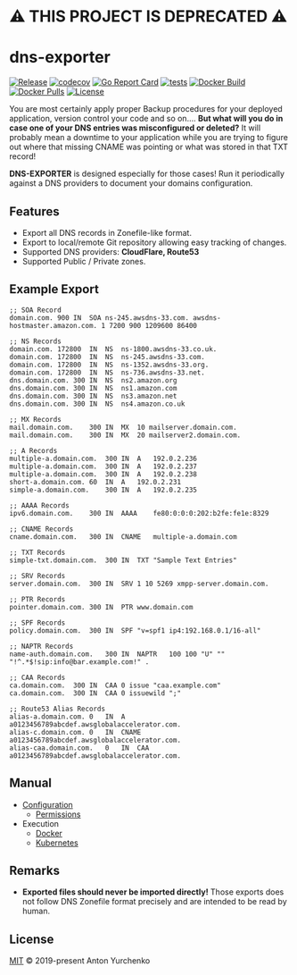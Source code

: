 # :warning: THIS PROJECT IS DEPRECATED :warning:

# dns-exporter

[![Release](https://img.shields.io/github/v/release/anton-yurchenko/dns-exporter)](https://github.com/anton-yurchenko/dns-exporter/releases/latest)
[![codecov](https://codecov.io/gh/anton-yurchenko/dns-exporter/branch/master/graph/badge.svg)](https://codecov.io/gh/anton-yurchenko/dns-exporter)
[![Go Report Card](https://goreportcard.com/badge/github.com/anton-yurchenko/dns-exporter)](https://goreportcard.com/report/github.com/anton-yurchenko/dns-exporter)
[![tests](https://github.com/anton-yurchenko/dns-exporter/actions/workflows/tests.yml/badge.svg)](https://github.com/anton-yurchenko/dns-exporter/actions/workflows/tests.yml)
[![Docker Build](https://img.shields.io/docker/cloud/build/antonyurchenko/dns-exporter)](https://hub.docker.com/r/antonyurchenko/dns-exporter)
[![Docker Pulls](https://img.shields.io/docker/pulls/antonyurchenko/dns-exporter)](https://hub.docker.com/r/antonyurchenko/dns-exporter)
[![License](https://img.shields.io/github/license/anton-yurchenko/dns-exporter)](LICENSE.md)

You are most certainly apply proper Backup procedures for your deployed application, version control your code and so on.... **But what will you do in case one of your DNS entries was misconfigured or deleted?** It will probably mean a downtime to your application while you are trying to figure out where that missing CNAME was pointing or what was stored in that TXT record!  

**DNS-EXPORTER** is designed especially for those cases! Run it periodically against a DNS providers to document your domains configuration.

## Features

- Export all DNS records in Zonefile-like format.  
- Export to local/remote Git repository allowing easy tracking of changes.  
- Supported DNS providers: **CloudFlare, Route53**
- Supported Public / Private zones.  

## Example Export

```
;; SOA Record
domain.com.	900	IN	SOA	ns-245.awsdns-33.com. awsdns-hostmaster.amazon.com. 1 7200 900 1209600 86400

;; NS Records
domain.com.	172800	IN	NS	ns-1800.awsdns-33.co.uk.
domain.com.	172800	IN	NS	ns-245.awsdns-33.com.
domain.com.	172800	IN	NS	ns-1352.awsdns-33.org.
domain.com.	172800	IN	NS	ns-736.awsdns-33.net.
dns.domain.com.	300	IN	NS	ns2.amazon.org
dns.domain.com.	300	IN	NS	ns1.amazon.com
dns.domain.com.	300	IN	NS	ns3.amazon.net
dns.domain.com.	300	IN	NS	ns4.amazon.co.uk

;; MX Records
mail.domain.com.	300	IN	MX	10 mailserver.domain.com.
mail.domain.com.	300	IN	MX	20 mailserver2.domain.com.

;; A Records
multiple-a.domain.com.	300	IN	A	192.0.2.236
multiple-a.domain.com.	300	IN	A	192.0.2.237
multiple-a.domain.com.	300	IN	A	192.0.2.238
short-a.domain.com.	60	IN	A	192.0.2.231
simple-a.domain.com.	300	IN	A	192.0.2.235

;; AAAA Records
ipv6.domain.com.	300	IN	AAAA	fe80:0:0:0:202:b2fe:fe1e:8329

;; CNAME Records
cname.domain.com.	300	IN	CNAME	multiple-a.domain.com

;; TXT Records
simple-txt.domain.com.	300	IN	TXT	"Sample Text Entries"

;; SRV Records
server.domain.com.	300	IN	SRV	1 10 5269 xmpp-server.domain.com.

;; PTR Records
pointer.domain.com.	300	IN	PTR	www.domain.com

;; SPF Records
policy.domain.com.	300	IN	SPF	"v=spf1 ip4:192.168.0.1/16-all"

;; NAPTR Records
name-auth.domain.com.	300	IN	NAPTR	100 100 "U" "" "!^.*$!sip:info@bar.example.com!" .

;; CAA Records
ca.domain.com.	300	IN	CAA	0 issue "caa.example.com"
ca.domain.com.	300	IN	CAA	0 issuewild ";"

;; Route53 Alias Records
alias-a.domain.com.	0	IN	A	a0123456789abcdef.awsglobalaccelerator.com.
alias-c.domain.com.	0	IN	CNAME	a0123456789abcdef.awsglobalaccelerator.com.
alias-caa.domain.com.	0	IN	CAA	a0123456789abcdef.awsglobalaccelerator.com.
```

## Manual

- [Configuration](docs/configuration.md)
  - [Permissions](docs/permissions.md)
- Execution
  - [Docker](docs/docker.md)
  - [Kubernetes](docs/kubernetes.md)

## Remarks

- **Exported files should never be imported directly!** Those exports does not follow DNS Zonefile format precisely and are intended to be read by human.  

## License

[MIT](LICENSE.md) © 2019-present Anton Yurchenko
